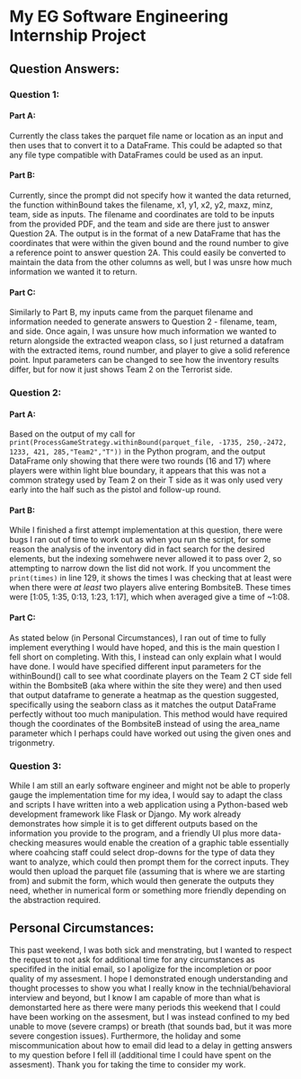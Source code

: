 # My EG Software Engineering Internship Project

## Question Answers:

### Question 1:
#### Part A:
Currently the class takes the parquet file name or location as an input and then uses that to convert it to a DataFrame. This could be adapted so that any file type compatible with DataFrames could be used as an input. 
#### Part B:
Currently, since the prompt did not specify how it wanted the data returned, the function withinBound takes the filename, x1, y1, x2, y2, maxz, minz, team, side as inputs. The filename and coordinates are told to be inputs from the provided PDF, and the team and side are there just to answer Question 2A. The output is in the format of a new DataFrame that has the coordinates that were within the given bound and the round number to give a reference point to answer question 2A. This could easily be converted to maintain the data from the other columns as well, but I was unsre how much information we wanted it to return. 
#### Part C:
Similarly to Part B, my inputs came from the parquet filename and information needed to generate answers to Question 2 - filename, team, and side. Once again, I was unsure how much information we wanted to return alongside the extracted weapon class, so I just returned a datafram with the extracted items, round number, and player to give a solid reference point. Input parameters can be changed to see how the inventory results differ, but for now it just shows Team 2 on the Terrorist side. 

### Question 2:
#### Part A:
Based on the output of my call for `print(ProcessGameStrategy.withinBound(parquet_file, -1735, 250,-2472, 1233, 421, 285,"Team2","T"))` in the Python program, and the output DataFrame only showing that there were two rounds (16 and 17) where players were within light blue boundary, it appears that this was not a common strategy used by Team 2 on their T side as it was only used very early into the half such as the pistol and follow-up round. 

#### Part B:
While I finished a first attempt implementation at this question, there were bugs I ran out of time to work out as when you run the script, for some reason the analysis of the inventory did in fact search for the desired elements, but the indexing somehwere never allowed it to pass over 2, so attempting to narrow down the list did not work. If you uncomment the `print(times)` in line 129, it shows the times I was checking that at least were when there were *at least* two players alive entering BombsiteB. These times were [1:05, 1:35, 0:13, 1:23, 1:17], which when averaged give a time of ~1:08. 

#### Part C:
As stated below (in Personal Circumstances), I ran out of time to fully implement everything I would have hoped, and this is the main question I fell short on completing. With this, I instead can only explain what I would have done. I would have specified different input parameters for the withinBound() call to see what coordinate players on the Team 2 CT side fell within the BombsiteB (aka where within the site they were) and then used that output dataframe to generate a heatmap as the question suggested, specifically using the seaborn class as it matches the output DataFrame perfectly without too much manipulation. This method would have required though the coordinates of the BombsiteB instead of using the area_name parameter which I perhaps could have worked out using the given ones and trigonmetry. 

### Question 3:
While I am still an early software engineer and might not be able to properly gauge the implementation time for my idea, I would say to adapt the class and scripts I have written into a web application using a Python-based web development framework like Flask or Django. My work already demonstrates how simple it is to get different outputs based on the information you provide to the program, and a friendly UI plus more data-checking measures would enable the creation of a graphic table essentially where coahcing staff could select drop-downs for the type of data they want to analyze, which could then prompt them for the correct inputs. They would then upload the parquet file (assuming that is where we are starting from) and submit the form, which would then generate the outputs they need, whether in numerical form or something more friendly depending on the abstraction required. 

## Personal Circumstances: 
This past weekend, I was both sick and menstrating, but I wanted to respect the request to not ask for additional time for any circumstances as specififed in the initial email, so I apoligize for the incompletion or poor quality of my assesment. I hope I demonstrated enough understanding and thought processes to show you what I really know in the technial/behavioral interview and beyond, but I know I am capable of more than what is demonstarted here as there were many periods this weekend that I could have been working on the assesment, but I was instead confined to my bed unable to move (severe cramps) or breath (that sounds bad, but it was more severe congestion issues). Furthermore, the holiday and some miscommunication about how to email did lead to a delay in getting answers to my question before I fell ill (additional time I could have spent on the assesment). Thank you for taking the time to consider my work. 

